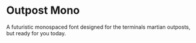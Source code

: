 # Outpost Mono

A futuristic monospaced font designed for the terminals martian outposts, but ready for you today.